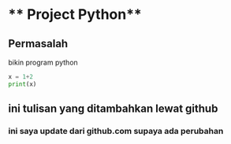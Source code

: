 # ** Project Python**

## Permasalah

bikin program python


``` python
x = 1+2
print(x)
```
## ini tulisan yang ditambahkan lewat github

### ini saya  update dari github.com supaya ada perubahan
